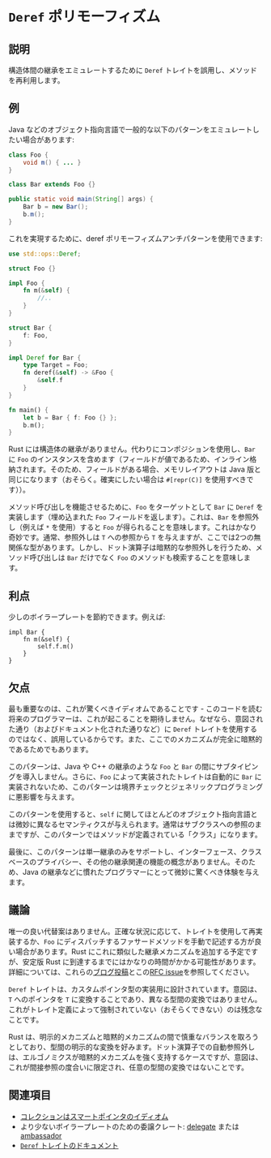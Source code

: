 # `Deref` ポリモーフィズム

## 説明

構造体間の継承をエミュレートするために `Deref` トレイトを誤用し、メソッドを再利用します。

## 例

Java などのオブジェクト指向言語で一般的な以下のパターンをエミュレートしたい場合があります:

```java
class Foo {
    void m() { ... }
}

class Bar extends Foo {}

public static void main(String[] args) {
    Bar b = new Bar();
    b.m();
}
```

これを実現するために、deref ポリモーフィズムアンチパターンを使用できます:

```rust
use std::ops::Deref;

struct Foo {}

impl Foo {
    fn m(&self) {
        //..
    }
}

struct Bar {
    f: Foo,
}

impl Deref for Bar {
    type Target = Foo;
    fn deref(&self) -> &Foo {
        &self.f
    }
}

fn main() {
    let b = Bar { f: Foo {} };
    b.m();
}
```

Rust には構造体の継承がありません。代わりにコンポジションを使用し、`Bar` に `Foo` のインスタンスを含めます（フィールドが値であるため、インライン格納されます。そのため、フィールドがある場合、メモリレイアウトは Java 版と同じになります（おそらく。確実にしたい場合は `#[repr(C)]` を使用すべきです））。

メソッド呼び出しを機能させるために、`Foo` をターゲットとして `Bar` に `Deref` を実装します（埋め込まれた `Foo` フィールドを返します）。これは、`Bar` を参照外し（例えば `*` を使用）すると `Foo` が得られることを意味します。これはかなり奇妙です。通常、参照外しは `T` への参照から `T` を与えますが、ここでは2つの無関係な型があります。しかし、ドット演算子は暗黙的な参照外しを行うため、メソッド呼び出しは `Bar` だけでなく `Foo` のメソッドも検索することを意味します。

## 利点

少しのボイラープレートを節約できます。例えば:

```rust,ignore
impl Bar {
    fn m(&self) {
        self.f.m()
    }
}
```

## 欠点

最も重要なのは、これが驚くべきイディオムであることです - このコードを読む将来のプログラマーは、これが起こることを期待しません。なぜなら、意図された通り（およびドキュメント化された通りなど）に `Deref` トレイトを使用するのではなく、誤用しているからです。また、ここでのメカニズムが完全に暗黙的であるためでもあります。

このパターンは、Java や C++ の継承のような `Foo` と `Bar` の間にサブタイピングを導入しません。さらに、`Foo` によって実装されたトレイトは自動的に `Bar` に実装されないため、このパターンは境界チェックとジェネリックプログラミングに悪影響を与えます。

このパターンを使用すると、`self` に関してほとんどのオブジェクト指向言語とは微妙に異なるセマンティクスが与えられます。通常はサブクラスへの参照のままですが、このパターンではメソッドが定義されている「クラス」になります。

最後に、このパターンは単一継承のみをサポートし、インターフェース、クラスベースのプライバシー、その他の継承関連の機能の概念がありません。そのため、Java の継承などに慣れたプログラマーにとって微妙に驚くべき体験を与えます。

## 議論

唯一の良い代替案はありません。正確な状況に応じて、トレイトを使用して再実装するか、`Foo` にディスパッチするファサードメソッドを手動で記述する方が良い場合があります。Rust にこれに類似した継承メカニズムを追加する予定ですが、安定版 Rust に到達するまでにはかなりの時間がかかる可能性があります。詳細については、これらの[ブログ](http://aturon.github.io/blog/2015/09/18/reuse/)[投稿](http://smallcultfollowing.com/babysteps/blog/2015/10/08/virtual-structs-part-4-extended-enums-and-thin-traits/)とこの[RFC issue](https://github.com/rust-lang/rfcs/issues/349)を参照してください。

`Deref` トレイトは、カスタムポインタ型の実装用に設計されています。意図は、`T` へのポインタを `T` に変換することであり、異なる型間の変換ではありません。これがトレイト定義によって強制されていない（おそらくできない）のは残念なことです。

Rust は、明示的メカニズムと暗黙的メカニズムの間で慎重なバランスを取ろうとしており、型間の明示的な変換を好みます。ドット演算子での自動参照外しは、エルゴノミクスが暗黙的メカニズムを強く支持するケースですが、意図は、これが間接参照の度合いに限定され、任意の型間の変換ではないことです。

## 関連項目

- [コレクションはスマートポインタのイディオム](../idioms/deref.md)
- より少ないボイラープレートのための委譲クレート:
  [delegate](https://crates.io/crates/delegate) または
  [ambassador](https://crates.io/crates/ambassador)
- [`Deref` トレイトのドキュメント](https://doc.rust-lang.org/std/ops/trait.Deref.html)
